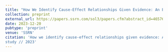 ```yaml
---
title: "How We Identify Cause-Effect Relationships Given Evidence: An Exploratory Study"
collection: preprint
external_url: https://papers.ssrn.com/sol3/papers.cfm?abstract_id=4657687
date: 2023-12-20
pubtype: 'preprint'
venue: 'SSRN'
citation: 'How we identify cause-effect relationships given evidence: An exploratory
study // 2023'
---
```

<!-- Use [Google Scholar](https://scholar.google.com/scholar?q=Evaluation+of+Econometric+Models+of+Adaptive+Learning+by+Predictive+Measures){:target="_blank"} for full citation -->